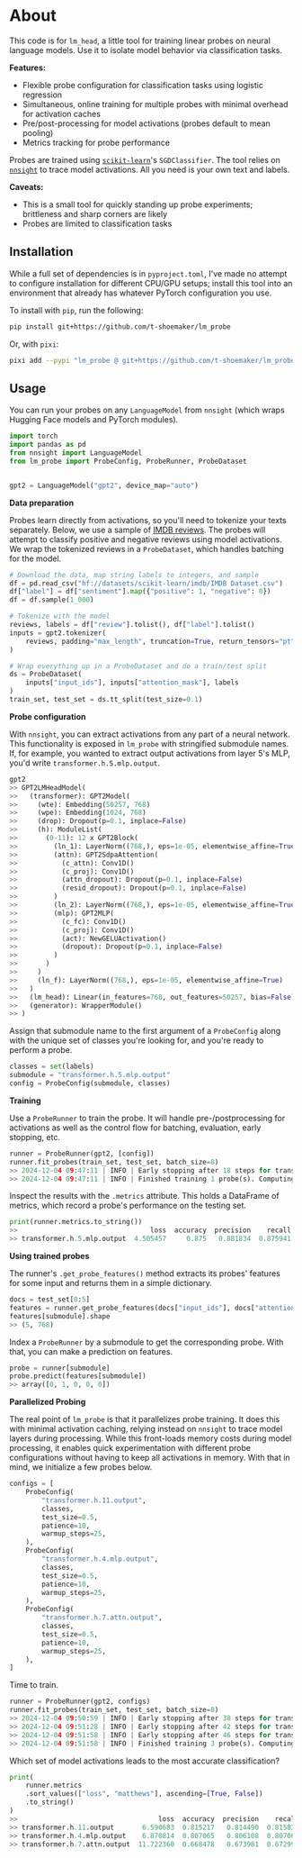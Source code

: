 About
=====

This code is for `lm_head`, a little tool for training linear probes on neural
language models. Use it to isolate model behavior via classification tasks.

**Features:**

+ Flexible probe configuration for classification tasks using logistic
  regression
+ Simultaneous, online training for multiple probes with minimal overhead for
  activation caches
+ Pre/post-processing for model activations (probes default to mean pooling)
+ Metrics tracking for probe performance

Probes are trained using [`scikit-learn`][scikit]'s `SGDClassifier`. The tool
relies on [`nnsight`][nnsight] to trace model activations. All you need is your
own text and labels.

**Caveats:**

+ This is a small tool for quickly standing up probe experiments; brittleness
  and sharp corners are likely
+ Probes are limited to classification tasks

[scikit]: https://scikit-learn.org/stable/
[nnsight]: https://nnsight.net/


Installation
------------

While a full set of dependencies is in `pyproject.toml`, I've made no attempt
to configure installation for different CPU/GPU setups; install this tool into
an environment that already has whatever PyTorch configuration you use.

To install with `pip`, run the following:

```sh
pip install git+https://github.com/t-shoemaker/lm_probe
```

Or, with `pixi`:

```sh
pixi add --pypi "lm_probe @ git+https://github.com/t-shoemaker/lm_probe"
```


Usage
-----

You can run your probes on any `LanguageModel` from `nnsight` (which wraps
Hugging Face models and PyTorch modules).

```py
import torch
import pandas as pd
from nnsight import LanguageModel
from lm_probe import ProbeConfig, ProbeRunner, ProbeDataset


gpt2 = LanguageModel("gpt2", device_map="auto")
```


**Data preparation**

Probes learn directly from activations, so you'll need to tokenize your texts
separately. Below, we use a sample of [IMDB reviews][imdb]. The probes will
attempt to classify positive and negative reviews using model activations. We
wrap the tokenized reviews in a `ProbeDataset`, which handles batching for the
model.

[imdb]: https://huggingface.co/datasets/scikit-learn/imdb

```py
# Download the data, map string labels to integers, and sample
df = pd.read_csv("hf://datasets/scikit-learn/imdb/IMDB Dataset.csv")
df["label"] = df["sentiment"].map({"positive": 1, "negative": 0})
df = df.sample(1_000)

# Tokenize with the model
reviews, labels = df["review"].tolist(), df["label"].tolist()
inputs = gpt2.tokenizer(
    reviews, padding="max_length", truncation=True, return_tensors="pt"
)

# Wrap everything up in a ProbeDataset and do a train/test split
ds = ProbeDataset(
    inputs["input_ids"], inputs["attention_mask"], labels
)
train_set, test_set = ds.tt_split(test_size=0.1)
```


**Probe configuration**

With `nnsight`, you can extract activations from any part of a neural network.
This functionality is exposed in `lm_probe` with stringified submodule names.
If, for example, you wanted to extract output activations from layer 5's MLP,
you'd write `transformer.h.5.mlp.output`.

```py
gpt2
>> GPT2LMHeadModel(
>>   (transformer): GPT2Model(
>>     (wte): Embedding(50257, 768)
>>     (wpe): Embedding(1024, 768)
>>     (drop): Dropout(p=0.1, inplace=False)
>>     (h): ModuleList(
>>       (0-11): 12 x GPT2Block(
>>         (ln_1): LayerNorm((768,), eps=1e-05, elementwise_affine=True)
>>         (attn): GPT2SdpaAttention(
>>           (c_attn): Conv1D()
>>           (c_proj): Conv1D()
>>           (attn_dropout): Dropout(p=0.1, inplace=False)
>>           (resid_dropout): Dropout(p=0.1, inplace=False)
>>         )
>>         (ln_2): LayerNorm((768,), eps=1e-05, elementwise_affine=True)
>>         (mlp): GPT2MLP(
>>           (c_fc): Conv1D()
>>           (c_proj): Conv1D()
>>           (act): NewGELUActivation()
>>           (dropout): Dropout(p=0.1, inplace=False)
>>         )
>>       )
>>     )
>>     (ln_f): LayerNorm((768,), eps=1e-05, elementwise_affine=True)
>>   )
>>   (lm_head): Linear(in_features=768, out_features=50257, bias=False)
>>   (generator): WrapperModule()
>> )
```

Assign that submodule name to the first argument of a `ProbeConfig` along with
the unique set of classes you're looking for, and you're ready to perform a
probe.

```py
classes = set(labels)
submodule = "transformer.h.5.mlp.output"
config = ProbeConfig(submodule, classes)
```


**Training**

Use a `ProbeRunner` to train the probe. It will handle pre-/postprocessing for
activations as well as the control flow for batching, evaluation, early
stopping, etc.

```py
runner = ProbeRunner(gpt2, [config])
runner.fit_probes(train_set, test_set, batch_size=8)
>> 2024-12-04 09:47:11 | INFO | Early stopping after 18 steps for transformer.h.5.mlp.output
>> 2024-12-04 09:47:11 | INFO | Finished training 1 probe(s). Computing metrics
```

Inspect the results with the `.metrics` attribute. This holds a DataFrame of 
metrics, which record a probe's performance on the testing set.

```py
print(runner.metrics.to_string())
>>                                 loss  accuracy  precision    recall        f1  matthews
>> transformer.h.5.mlp.output  4.505457     0.875   0.881834  0.875941  0.874613  0.757752
```


**Using trained probes**

The runner's `.get_probe_features()` method extracts its probes' features for
some input and returns them in a simple dictionary.

```py
docs = test_set[0:5]
features = runner.get_probe_features(docs["input_ids"], docs["attention_mask"])
features[submodule].shape
>> (5, 768)
```

Index a `ProbeRunner` by a submodule to get the corresponding probe. With that,
you can make a prediction on features.

```py
probe = runner[submodule]
probe.predict(features[submodule])
>> array([0, 1, 0, 0, 0])
```


**Parallelized Probing**

The real point of `lm_probe` is that it parallelizes probe training. It does
this with minimal activation caching, relying instead on `nnsight` to trace
model layers during processing. While this front-loads memory costs during
model processing, it enables quick experimentation with different probe
configurations without having to keep all activations in memory. With that in
mind, we initialize a few probes below.

```py
configs = [
    ProbeConfig(
        "transformer.h.11.output",
        classes,
        test_size=0.5,
        patience=10,
        warmup_steps=25,
    ),
    ProbeConfig(
        "transformer.h.4.mlp.output",
        classes,
        test_size=0.5,
        patience=10,
        warmup_steps=25,
    ),
    ProbeConfig(
        "transformer.h.7.attn.output",
        classes,
        test_size=0.5,
        patience=10,
        warmup_steps=25,
    ),
]
```

Time to train.

```py
runner = ProbeRunner(gpt2, configs)
runner.fit_probes(train_set, test_set, batch_size=8)
>> 2024-12-04 09:50:59 | INFO | Early stopping after 38 steps for transformer.h.4.mlp.output
>> 2024-12-04 09:51:28 | INFO | Early stopping after 42 steps for transformer.h.7.attn.output
>> 2024-12-04 09:51:58 | INFO | Early stopping after 46 steps for transformer.h.11.output
>> 2024-12-04 09:51:58 | INFO | Finished training 3 probe(s). Computing metrics
```

Which set of model activations leads to the most accurate classification?

```py
print(
    runner.metrics
    .sort_values(["loss", "matthews"], ascending=[True, False])
    .to_string()
)
>>                                   loss  accuracy  precision    recall        f1  matthews
>> transformer.h.11.output       6.590683  0.815217   0.814490  0.815834  0.814774  0.630322
>> transformer.h.4.mlp.output    6.870814  0.807065   0.806108  0.807062  0.806435  0.613169
>> transformer.h.7.attn.output  11.722360  0.668478   0.673981  0.672990  0.668390  0.346969
```
